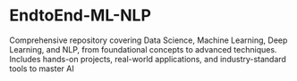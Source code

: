 # EndtoEnd-ML-NLP
Comprehensive repository covering Data Science, Machine Learning, Deep Learning, and NLP, from foundational concepts to advanced techniques. Includes hands-on projects, real-world applications, and industry-standard tools to master AI
